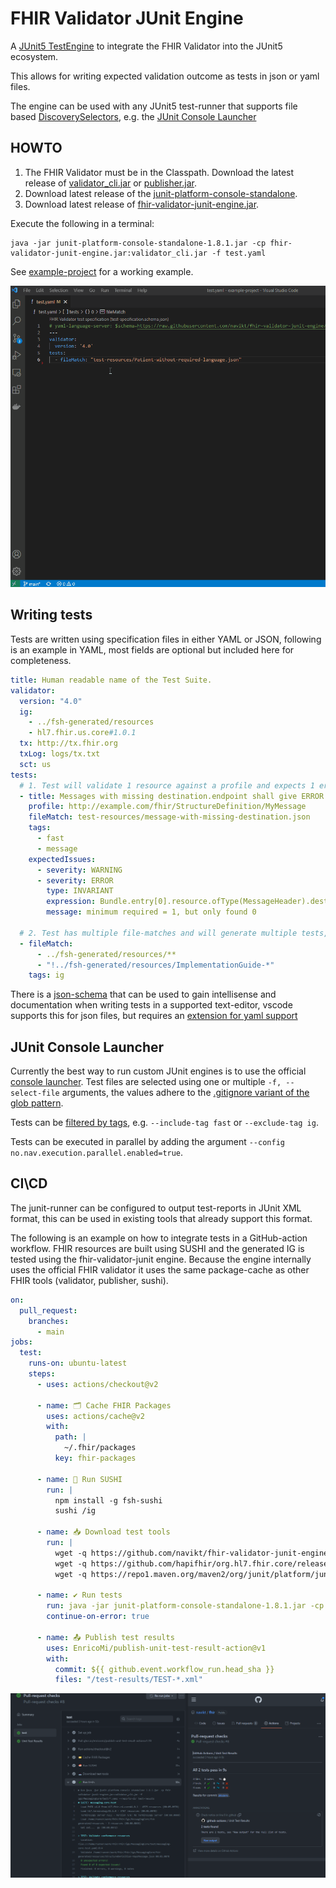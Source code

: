 # FHIR Validator JUnit Engine

A [JUnit5 TestEngine](https://software-matters.net/posts/custom-test-engine/) to integrate the FHIR Validator into the JUnit5 ecosystem.

This allows for writing expected validation outcome as tests in json or yaml files.

The engine can be used with any JUnit5 test-runner that supports file based [DiscoverySelectors](https://junit.org/junit5/docs/5.8.1/api/org.junit.platform.engine/org/junit/platform/engine/DiscoverySelector.html), e.g. the [JUnit Console Launcher](https://junit.org/junit5/docs/current/user-guide/#running-tests-console-launcher)


## HOWTO
1. The FHIR Validator must be in the Classpath. Download the latest release of [validator_cli.jar](https://github.com/hapifhir/org.hl7.fhir.core/releases/latest/download/validator_cli.jar) or [publisher.jar](https://github.com/HL7/fhir-ig-publisher/releases/latest/download/publisher.jar).
2. Download latest release of the [junit-platform-console-standalone](https://repo1.maven.org/maven2/org/junit/platform/junit-platform-console-standalone/1.8.1/junit-platform-console-standalone-1.8.1.jar).
3. Download latest release of [fhir-validator-junit-engine.jar](https://github.com/navikt/fhir-validator-junit-engine/releases/latest/download/fhir-validator-junit-engine.jar).

Execute the following in a terminal:
```
java -jar junit-platform-console-standalone-1.8.1.jar -cp fhir-validator-junit-engine.jar:validator_cli.jar -f test.yaml
```

See [example-project](example-project) for a working example.

![demo](docs/demo.gif)

## Writing tests
Tests are written using specification files in either YAML or JSON, following is an example in YAML, most fields are optional but included here for completeness.

```yaml
title: Human readable name of the Test Suite.
validator:
  version: "4.0"
  ig:
    - ../fsh-generated/resources
    - hl7.fhir.us.core#1.0.1
  tx: http://tx.fhir.org
  txLog: logs/tx.txt
  sct: us
tests:
  # 1. Test will validate 1 resource against a profile and expects 1 error and 1 warning.
  - title: Messages with missing destination.endpoint shall give ERROR.
    profile: http://example.com/fhir/StructureDefinition/MyMessage
    fileMatch: test-resources/message-with-missing-destination.json
    tags:
      - fast
      - message
    expectedIssues:
      - severity: WARNING
      - severity: ERROR
        type: INVARIANT
        expression: Bundle.entry[0].resource.ofType(MessageHeader).destination[0].endpoint
        message: minimum required = 1, but only found 0
  
  # 2. Test has multiple file-matches and will generate multiple tests, non of which expects any errors.
  - fileMatch:
      - ../fsh-generated/resources/**
      - "!../fsh-generated/resources/ImplementationGuide-*"
    tags: ig

```

There is a [json-schema](test-specification.schema.json) that can be used to gain intellisense and documentation when writing tests in a supported text-editor, vscode supports this for json files, but requires an [extension for yaml support](https://marketplace.visualstudio.com/items?itemName=redhat.vscode-yaml)

## JUnit Console Launcher
Currently the best way to run custom JUnit engines is to use the official [console launcher](https://junit.org/junit5/docs/current/user-guide/#running-tests-console-launcher). Test files are selected using one or multiple `-f, --select-file` arguments, the values adhere to the [.gitignore variant of the glob pattern](https://git-scm.com/docs/gitignore#_pattern_format).

Tests can be [filtered by tags](https://junit.org/junit5/docs/current/user-guide/#running-tests-tags), e.g. `--include-tag fast` or `--exclude-tag ig`.

Tests can be executed in parallel by adding the argument `--config no.nav.execution.parallel.enabled=true`.

## CI\CD
The junit-runner can be configured to output test-reports in JUnit XML format, this can be used in existing tools that already support this format.

The following is an example on how to integrate tests in a GitHub-action workflow. FHIR resources are built using SUSHI and the generated IG is tested using the fhir-validator-junit engine. Because the engine internally uses the official FHIR validator it uses the same package-cache as other FHIR tools (validator, publisher, sushi).

```yaml
on:
  pull_request:
    branches:
      - main
jobs:
  test:
    runs-on: ubuntu-latest
    steps:
      - uses: actions/checkout@v2

      - name: 🗂️ Cache FHIR Packages
        uses: actions/cache@v2
        with:
          path: |
            ~/.fhir/packages
          key: fhir-packages

      - name: 🍣 Run SUSHI
        run: |
          npm install -g fsh-sushi
          sushi /ig

      - name: 📥 Download test tools
        run: |
          wget -q https://github.com/navikt/fhir-validator-junit-engine/releases/latest/download/fhir-validator-junit-engine.jar
          wget -q https://github.com/hapifhir/org.hl7.fhir.core/releases/latest/download/validator_cli.jar
          wget -q https://repo1.maven.org/maven2/org/junit/platform/junit-platform-console-standalone/1.8.1/junit-platform-console-standalone-1.8.1.jar
          
      - name: ✔️ Run tests
        run: java -jar junit-platform-console-standalone-1.8.1.jar -cp fhir-validator-junit-engine.jar:validator_cli.jar -f /tests/*.yaml --reports-dir /test-results
        continue-on-error: true

      - name: 📤 Publish test results
        uses: EnricoMi/publish-unit-test-result-action@v1
        with:
          commit: ${{ github.event.workflow_run.head_sha }}
          files: "/test-results/TEST-*.xml"
```

![gh-action-example](/docs/github-action.png)
